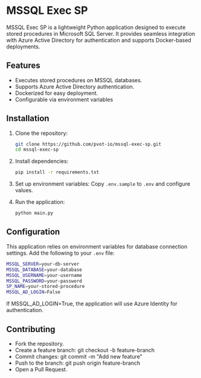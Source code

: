 # MSSQL Exec SP

MSSQL Exec SP is a lightweight Python application designed to execute stored procedures in Microsoft SQL Server. It provides seamless integration with Azure Active Directory for authentication and supports Docker-based deployments.

## Features

- Executes stored procedures on MSSQL databases.
- Supports Azure Active Directory authentication.
- Dockerized for easy deployment.
- Configurable via environment variables

## Installation


1. Clone the repository:
    ```bash
    git clone https://github.com/pvot-io/mssql-exec-sp.git
    cd mssql-exec-sp
    ```
2. Install dependencies:
    ```bash
    pip install -r requirements.txt
    ```
3. Set up environment variables:
    Copy `.env.sample` to `.env` and configure values.

4. Run the application:
    ```bash
    python main.py
    ```

## Configuration

This application relies on environment variables for database connection settings. Add the following to your `.env` file:

```bash
MSSQL_SERVER=your-db-server
MSSQL_DATABASE=your-database
MSSQL_USERNAME=your-username
MSSQL_PASSWORD=your-password
SP_NAME=your-stored-procedure
MSSQL_AD_LOGIN=False
```
If MSSQL_AD_LOGIN=True, the application will use Azure Identity for authentication.

## Contributing
- Fork the repository.
- Create a feature branch: git checkout -b feature-branch
- Commit changes: git commit -m "Add new feature"
- Push to the branch: git push origin feature-branch
- Open a Pull Request.
